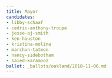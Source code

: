 ```yaml
---
title: Mayor
candidates:
- libby-schaaf
- cedric-anthony-troupe
- jesse-aj-smith
- ken-houston
- kristina-molina
- marchon-tatmon
- nancy-sidebotham
- saied-karamooz
ballot: _ballots/oakland/2018-11-06.md
---
```

